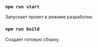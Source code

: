 ### `npm run start`

Запускает проект в режиме разработки.

### `npm run build`

Создает готовую сборку.
